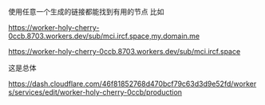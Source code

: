 使用任意一个生成的链接都能找到有用的节点
比如



https://worker-holy-cherry-0ccb.8703.workers.dev/sub/mci.ircf.space,my.domain.me



https://worker-holy-cherry-0ccb.8703.workers.dev/sub/mci.ircf.space



这是总体


https://dash.cloudflare.com/46f81852768d470bcf79c63d3d9e52fd/workers/services/edit/worker-holy-cherry-0ccb/production
